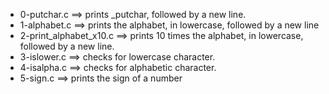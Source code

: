 - 0-putchar.c ==>	prints _putchar, followed by a new line.
- 1-alphabet.c ==>	prints the alphabet, in lowercase, followed by a new line
- 2-print_alphabet_x10.c ==>	 prints 10 times the alphabet, in lowercase, followed by a new line.
- 3-islower.c ==>	checks for lowercase character.
- 4-isalpha.c ==>	checks for alphabetic character.
- 5-sign.c ==>	 prints the sign of a number
